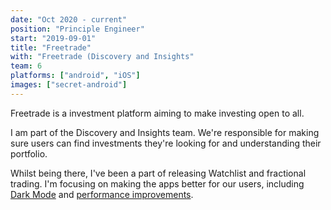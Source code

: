 ```yaml
---
date: "Oct 2020 - current"
position: "Principle Engineer"
start: "2019-09-01"
title: "Freetrade"
with: "Freetrade (Discovery and Insights"
team: 6
platforms: ["android", "iOS"]
images: ["secret-android"]
---
```

Freetrade is a investment platform aiming to make investing open to all.

I am part of the Discovery and Insights team. We're responsible for making sure users can find investments they're looking for and understanding their portfolio. 

Whilst being there, I've been a part of releasing Watchlist and fractional trading. I'm focusing on making the apps better for our users, including [Dark Mode](https://twitter.com/freetrade/status/1227537684450758657) and [performance improvements](https://blog.freetrade.io/how-we-profile-android-bugs-at-freetrade-35c3bf5ed408).